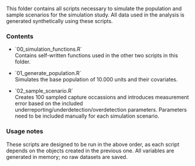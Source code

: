 This folder contains all scripts necessary to simulate the population and sample scenarios for the simulation study. All data used in the analysis is generated synthetically using these scripts.

### Contents

- `00_simulation_functions.R´  
  Contains self-written functions used in the other two scripts in this folder.

- `01_generate_population.R´  
  Simulates the base population of 10.000 units and their covariates.

- `02_sample_scenario.R´  
  Creates 100 sampled capture occassions and introduces measurement error based on the included underreporting/underdetection/overdetection parameters. Parameters need to be included manually for each simulation scenario.

### Usage notes

These scripts are designed to be run in the above order, as each script depends on the objects created in the previous one. All variables are generated in memory; no raw datasets are saved.
